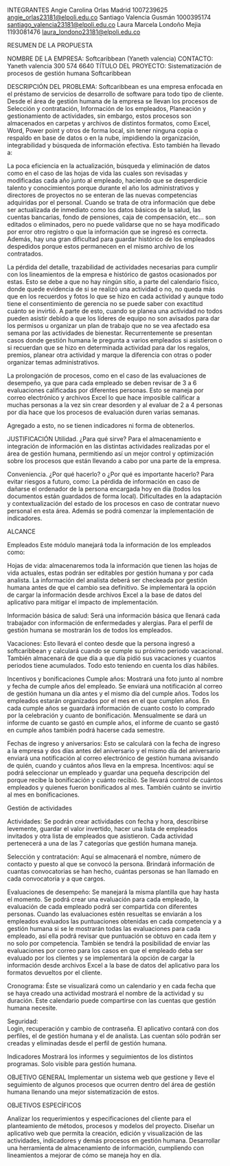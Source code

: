 

INTEGRANTES
Angie Carolina Orlas Madrid 1007239625 angie_orlas23181@elpoli.edu.co
Santiago Valencia Gusmán 1000395174 santiago_valencia23181@elpoli.edu.co
Laura Marcela Londoño Mejia 1193081476 laura_londono23181@elpoli.edu.co

RESUMEN DE LA PROPUESTA

NOMBRE DE LA EMPRESA: Softcaribbean (Yaneth valencia)
CONTACTO: Yaneth valencia 300 574 6640
TÍTULO DEL PROYECTO: Sistematización de procesos de gestión humana Softcaribbean

 
DESCRIPCIÓN DEL PROBLEMA:
Softcaribbean es una empresa enfocada en el préstamo de servicios de desarrollo de software para todo tipo de cliente.
Desde el área de gestión humana de la empresa se llevan los procesos de Selección y contratación, Información de los empleados, Planeación y gestionamiento de actividades, sin embargo, estos procesos son almacenados en carpetas y archivos de distintos formatos, como Excel, Word, Power point y otros de forma local, sin tener ninguna copia o respaldo en base de datos o en la nube, impidiendo la organización, integrabilidad y búsqueda de información efectiva. Esto también ha llevado a:

La poca eficiencia en la actualización, búsqueda y eliminación de datos como en el caso de las hojas de vida las cuales son revisadas y modificadas cada año junto al empleado, haciendo que se desperdicie talento y conocimientos porque durante el año los administrativos y directores de proyectos no se enteran de las nuevas competencias adquiridas por el personal. 
Cuando se trata de otra información que debe ser actualizada de inmediato como los datos básicos de la salud, las cuentas bancarias, fondo de pensiones, caja de compensación, etc… son editados o eliminados, pero no puede validarse que no se haya modificado por error otro registro o que la información que se ingresó es correcta. Además, hay una gran dificultad para guardar histórico de los empleados despedidos porque estos permanecen en el mismo archivo de los contratados.

La pérdida del detalle, trazabilidad de actividades necesarias para cumplir con los lineamientos de la empresa e histórico de gastos ocasionados por estas. Esto se debe a que no hay ningún sitio, a parte del calendario físico, donde quede evidencia de si se realizó una actividad o no, no queda más que en los recuerdos y fotos lo que se hizo en cada actividad y aunque todo tiene el consentimiento de gerencia no se puede saber con exactitud cuánto se invirtió.
A parte de esto, cuando se planea una actividad no todos pueden asistir debido a que los líderes de equipo no son avisados para dar los permisos u organizar un plan de trabajo que no se vea afectado esa semana por las actividades de bienestar. Recurrentemente se presentan casos donde gestión humana le pregunta a varios empleados si asistieron o si recuerdan que se hizo en determinada actividad para dar los regalos, premios, planear otra actividad y marque la diferencia con otras o poder organizar temas administrativos.

La prolongación de procesos, como en el caso de las evaluaciones de desempeño, ya que para cada empleado se deben revisar de 3 a 6 evaluaciones calificadas por diferentes personas. Esto se maneja por correo electrónico y archivos Excel lo que hace imposible calificar a muchas personas a la vez sin crear desorden y al evaluar de 2 a 4 personas por día hace que los procesos de evaluación duren varias semanas.

Agregado a esto, no se tienen indicadores ni forma de obtenerlos.


JUSTIFICACIÓN
Utilidad.  ¿Para qué sirve?
Para el almacenamiento e integración de información en las distintas actividades realizadas por el área de gestión humana, permitiendo así un mejor control y optimización  sobre los procesos que están llevando a cabo por una parte de la empresa.  

Conveniencia.   ¿Por qué hacerlo? o ¿Por qué es importante hacerlo?
Para evitar riesgos a futuro, como:
La pérdida de información en caso de dañarse el ordenador de la persona encargada hoy en día (todos los documentos están guardados de forma local).
Dificultades en la adaptación y contextualización del estado de los procesos en caso de contratar nuevo personal en esta área.
Además se podrá comenzar la implementación de indicadores.

ALCANCE

Empleados
Este módulo manejará toda la información de los empleados como:

Hojas de vida: almacenaremos toda la información que tienen las hojas de vida actuales, estas podrán ser editables por gestión humana y por cada analista. La información del analista deberá ser checkeada por gestión humana antes de que el cambio sea definitivo.  Se implementará la opción de cargar la información desde archivos Excel a la base de datos del aplicativo para mitigar el impacto de implementación.

Información básica de salud: Será una información básica que llenará cada trabajador con información de enfermedades y alergias. Para el perfil de gestión humana se mostrarán los de todos los empleados.

Vacaciones: Esto llevará el conteo desde que la persona ingresó a softcaribbean y calculará cuando se cumple su próximo periodo vacacional. También almacenará de que día a que día pidió sus vacaciones y cuantos periodos tiene acumulados. Todo esto teniendo en cuenta los días hábiles.

Incentivos y bonificaciones
Cumple años:  Mostrará una foto junto al nombre y fecha de cumple años del empleado. Se enviará una notificación al correo de gestión humana un día antes y el mismo día del cumple años. Todos los empleados estarán organizados por el mes en el que cumplen años. En cada cumple años se guardará información de cuanto costo lo comprado por la celebración y cuanto de bonificación. Mensualmente se dará un informe de cuanto se gastó en cumple años, el informe de cuanto se gastó en cumple años también podrá hacerse cada semestre.

Fechas de ingreso y aniversarios: Esto se calculará con la fecha de ingreso a la empresa y dos días antes del aniversario y el mismo día del aniversario enviará una notificación al correo electrónico de gestión humana avisando de quién, cuando y cuántos años lleva en la empresa.
Incentivos: aquí se podrá seleccionar un empleado y guardar una pequeña descripción del porque recibe la bonificación y cuánto recibió. Se llevará control de cuántos empleados y quienes fueron bonificados al mes. También cuánto se invirtio al mes en bonificaciones.

Gestión de actividades 

Actividades: Se podrán crear actividades con fecha y hora, describirse levemente, guardar el valor invertido, hacer una lista de empleados invitados y otra lista de empleados que asistieron. Cada actividad pertenecerá a una de las 7 categorías que gestión humana maneja. 

Selección y contratación: Aquí se almacenará el nombre, número de contacto y puesto al que se convocó la persona. Brindará información de cuantas convocatorias se han hecho, cuántas personas se han llamado en cada convocatoria y a que cargos.

Evaluaciones de desempeño:  Se manejará la misma plantilla que hay hasta el momento. Se podrá crear una evaluación para cada empleado, la evaluación de cada empleado podrá ser compartida con diferentes personas. Cuando las evaluaciones estén resueltas se enviarán a los empleados evaluados las puntuaciones obtenidas en cada competencia y a gestión humana si se le mostrarán todas las evaluaciones para cada empleado, así ella podrá revisar que puntuación se obtuvo en cada ítem y no solo por competencia. También se tendrá la posibilidad de enviar las evaluaciones por correo para los casos en que el empleado deba ser evaluado por los clientes y se implementará la opción de cargar la información desde archivos Excel a la base de datos del aplicativo para los formatos devueltos por el cliente.

Cronograma:   Éste se visualizará como un calendario y en cada fecha que se haya creado una actividad mostrará el nombre de la actividad y su duración. Este calendario puede compartirse con las cuentas que gestión humana necesite.

Seguridad:  
Login, recuperación y cambio de contraseña.
El aplicativo contará con dos perfiles, el de gestión humana y el de analista.
Las cuentan sólo podrán ser creadas y eliminadas desde el perfil de gestión humana.

Indicadores
Mostrará los informes y seguimientos de los distintos programas. Solo visible para gestión humana.

OBJETIVO GENERAL
Implementar un sistema web que gestione y lleve el seguimiento de algunos procesos que ocurren dentro del área de gestión humana llenando una mejor sistematización de estos.


OBJETIVOS ESPECÍFICOS

Analizar los requerimientos y especificaciones del cliente para el planteamiento de métodos, procesos y modelos del proyecto.
Diseñar un aplicativo web que permita la creación, edición y visualización de las actividades, indicadores y demás procesos en gestión humana.
Desarrollar una herramienta de almacenamiento de información, cumpliendo con lineamientos a mejorar de cómo se maneja hoy en día.


